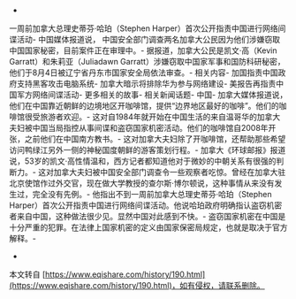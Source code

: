 -
一周前加拿大总理史蒂芬·哈珀（Stephen Harper）首次公开指责中国进行网络间谍活动-
中国媒体报道说， 中国安全部门调查两名加拿大公民因为他们涉嫌窃取中国国家秘密，目前案件正在审理中。-
据报道，加拿大公民是凯文·高（Kevin Garratt）和朱莉亚（Juliadawn Garratt）涉嫌窃取中国家军事和国防科研秘密，他们于8月4日被辽宁省丹东市国家安全局依法审查。-
相关内容-
加国指责中国政府支持黑客攻击电脑系统-
加拿大暗示将排除华为参与网络建设-
美报告再指责中国军方网络间谍活动-
更多相关的故事-
相关新闻话题-
中国-
加拿大媒体报道说，他们在中国靠近朝鲜的边境地区开咖啡馆，提供“边界地区最好的咖啡”。他们的咖啡馆很受旅游者欢迎。-
这对自1984年就开始在中国生活的来自温哥华的加拿大夫妇被中国当局指控从事间谍和盗窃国家机密活动。他们的咖啡馆自2008年开张，之前他们在中国南方教书。-
这对加拿大夫妇除了开咖啡馆，还帮助那些希望访问鸭绿江另外一侧的神秘国度朝鲜的游客策划行程。-
加拿大《环球邮报》报道说，53岁的凯文·高性情温和，西方记者都知道他对于微妙的中朝关系有很强的判断力。-
这对加拿大夫妇被中国安全部门调查令一些观察者吃惊。曾经在加拿大驻北京使馆作过外交官，现在做大学教授的查尔斯·博尔顿说，这种事情从来没有发生过，完全没有先例。-
他指出不到一周前加拿大总理史蒂芬·哈珀（Stephen Harper）首次公开指责中国进行网络间谍活动。他说哈珀政府明确指认盗窃机密者来自中国，这种做法很少见。显然中国对此感到不快。-
盗窃国家机密在中国是十分严重的犯罪。在法律上国家机密的定义由国家保密局规定，也就是取决于官方解释。-

-

本文转自 [https://www.eqishare.com/history/190.html](https://www.eqishare.com/history/190.html)，如有侵权，请联系删除。